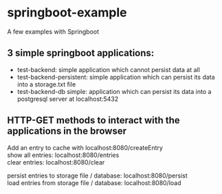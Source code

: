 # springboot-example
A few examples with Springboot

## 3 simple springboot applications:
- test-backend: simple application which cannot persist data at all  
- test-backend-persistent: simple application which can persist its data into a storage.txt file  
- test-backend-db simple: application which can persist its data into a postgresql server at localhost:5432  

## HTTP-GET methods to interact with the applications in the browser
Add an entry to cache with localhost:8080/createEntry  
show all entries: localhost:8080/entries  
clear entries: localhost:8080/clear  
  
persist entries to storage file / database: localhost:8080/persist  
load entries from storage file / database: localhost:8080/load  
